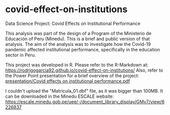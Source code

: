 # covid-effect-on-institutions
Data Science Project: Covid Effects on Institutional Performance

This analysis was part of the design of a Program of the Ministerio de Educación of Peru (Minedu). This is a brief and public version of that analysis.
The aim of the analysis was to investigate how the Covid-19 pandemic affected institutional performance, specifically in the education sector in Peru.

This project was developed in R.
Please refer to the R-Markdown at: https://rodrigogarcia92.github.io/covid-effect-on-institutions/
Also, refer to the Power Point presentation for a brief overview of the project: [presentation/Covid effects on institutional performance.pdf](https://github.com/rodrigogarcia92/covid-effect-on-institutions/blob/0cf31b205f65753435760506b9454119c698fe14/presentation/Covid%20effects%20on%20institutional%20performance.pdf)

I couldn't upload the "Matricula_01.dbf" file, as it was bigger than 100MB. It can be downloaded in the Minedu ESCALE website: https://escale.minedu.gob.pe/uee/-/document_library_display/GMv7/view/6226837
